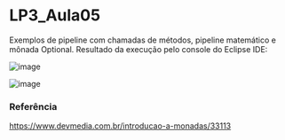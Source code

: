 # LP3_Aula05

Exemplos de pipeline com chamadas de métodos, pipeline matemático e mônada Optional. Resultado da execução pelo console do Eclipse IDE:

![image](https://user-images.githubusercontent.com/70042571/164948659-cf2bc486-b475-4896-8588-b4be59ae5122.png)  

![image](https://user-images.githubusercontent.com/70042571/164948686-486fd14c-7f04-47d9-8f20-ed4a94ec90a4.png)

### Referência
https://www.devmedia.com.br/introducao-a-monadas/33113
